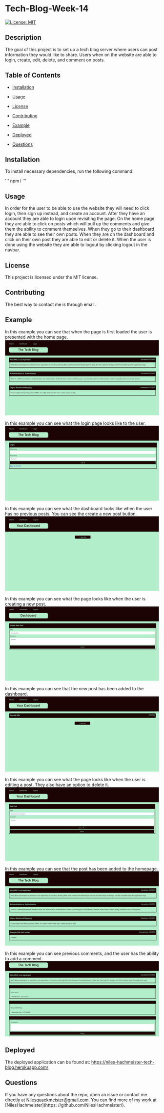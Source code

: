 # Tech-Blog-Week-14
[![License: MIT](https://img.shields.io/badge/License-MIT-yellow.svg)](https://opensource.org/licenses/MIT)

## Description

The goal of this project is to set up a tech blog server where users can post information they would like to share. Users when on the website are able to login, create, edit, delete, and comment on posts.

## Table of Contents

* [Installation
  ](#installation)  

* [Usage
  ](#usage)

* [License
  ](#license)

* [Contributing
  ](#contributing)

* [Example
  ](#example)
  
* [Deployed
  ](#deployed)

* [Questions
  ](#questions)



## Installation

To install necessary dependencies, run the following command:

'''
npm i 
'''

## Usage

In order for the user to be able to use the website they will need to click login, then sign up instead, and create an account. After they have an account they are able to login upon revisiting the page. On the home page they are able to click on posts which will pull up the comments and give them the ability to comment themselves. When they go to their dashboard they are able to see their own posts. When they are on the dashboard and click on their own post they are able to edit or delete it. When the user is done using the website they are able to logout by clicking logout in the navbar.

## License

This project is licensed under the MIT license.

## Contributing

The best way to contact me is through email.

## Example

In this example you can see that when the page is first loaded the user is presented with the home page.
<img src="./assets/example-imgs/example1.png" alt="an image demonstrating what the page looks like upon first load">

In this example you can see what the login page looks like to the user.
<img src="./assets/example-imgs/example2.png" alt="an image demonstrating what the login page looks like">

In this example you can see what the dashboard looks like when the user has no previous posts. You can see the create a new post button.
<img src="./assets/example-imgs/example3.png" alt="an image demonstrating what the dashboard looks like when the user has no posts">

In this example you can see what the page looks like when the user is creating a new post.
<img src="./assets/example-imgs/example4.png" alt="an image demonstrating what the page looks like when the user is creating a post">

In this example you can see that the new post has been added to the dashboard.
<img src="./assets/example-imgs/example5.png" alt="an image demonstrating what the dashboard looks like with a post added to it">

In this example you can see what the page looks like when the user is editing a post. They also have an option to delete it.
<img src="./assets/example-imgs/example6.png" alt="an image demonstrating what the page looks when the user is editing a post">

In this example you can see that the post has been added to the homepage.
<img src="./assets/example-imgs/example7.png" alt="an image demonstrating that the user's post has been added to the homepage">

In this example you can see previous comments, and the user has the ability to add a comment.
<img src="./assets/example-imgs/example8.png" alt="an image demonstrating what the page looks like when you click on a post from the homepage">

## Deployed

The deployed application can be found at: 
https://niles-hachmeister-tech-blog.herokuapp.com/

## Questions

If you have any questions about the repo, open an issue or contact me directly at Nilesquackmeister@gmail.com. You can find more of my work at [NilesHachmeister](https: //github.com/NilesHachmeister/).
